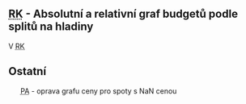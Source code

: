 ﻿---
categories: [fenix]
layout: fenix
---
## <abbr title="Reachové křivky">RK</abbr> - Absolutní a relativní graf budgetů podle splitů na hladiny
V <abbr title="Reachové křivky">RK</abbr> 




## Ostatní
<ul>
	<abbr title="Postanalýzy">PA</abbr> - oprava grafu ceny pro spoty s NaN cenou </li>
</ul>
